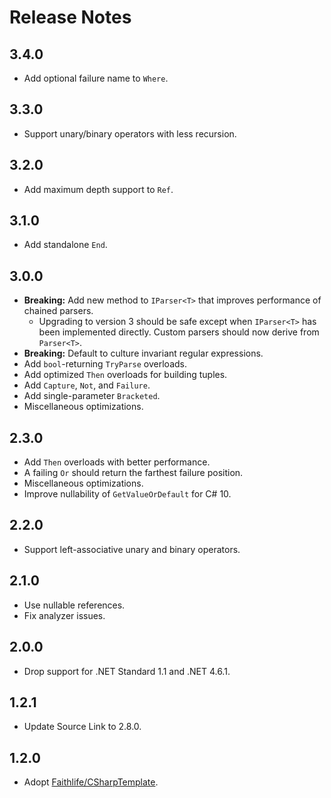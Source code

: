 # Release Notes

## 3.4.0

* Add optional failure name to `Where`.

## 3.3.0

* Support unary/binary operators with less recursion.

## 3.2.0

* Add maximum depth support to `Ref`.

## 3.1.0

* Add standalone `End`.

## 3.0.0

* **Breaking:** Add new method to `IParser<T>` that improves performance of chained parsers.
  * Upgrading to version 3 should be safe except when `IParser<T>` has been implemented directly. Custom parsers should now derive from `Parser<T>`.
* **Breaking:** Default to culture invariant regular expressions.
* Add `bool`-returning `TryParse` overloads.
* Add optimized `Then` overloads for building tuples.
* Add `Capture`, `Not`, and `Failure`.
* Add single-parameter `Bracketed`.
* Miscellaneous optimizations.

## 2.3.0

* Add `Then` overloads with better performance.
* A failing `Or` should return the farthest failure position.
* Miscellaneous optimizations.
* Improve nullability of `GetValueOrDefault` for C# 10.

## 2.2.0

* Support left-associative unary and binary operators.

## 2.1.0

* Use nullable references.
* Fix analyzer issues.

## 2.0.0

* Drop support for .NET Standard 1.1 and .NET 4.6.1.

## 1.2.1

* Update Source Link to 2.8.0.

## 1.2.0

* Adopt [Faithlife/CSharpTemplate](https://github.com/Faithlife/CSharpTemplate).
